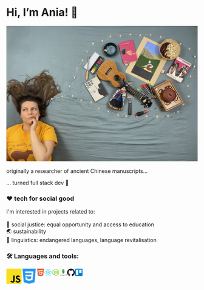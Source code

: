 <h1>Hi, I’m Ania! 🤸‍</h1>
<img src="./images/thinking.png">

originally a researcher of ancient Chinese manuscripts...

... turned full stack dev 🐣

<h3> ❤️ tech for social good </h3>

I'm interested in  projects related to:
<br>
<br>
🙌 social justice: equal opportunity and access to education <br>
🌏 sustainability <br>
🔡 linguistics: endangered languages, language revitalisation



<h3> 🛠 Languages and tools: </h3>

<img align="left" style="margin-bottom: 5px" alt="JavaScript" height=40px src="./images/javascript.svg"> 
<img align="left" style="margin-bottom: 5px" alt="CSS" height=40px src="./images/css3.svg"> 
<img align="left" style="margin-bottom: 5px" alt="HTML" height=20px src="./images/html5.svg"> 
<img align="left" style="margin-bottom: 5px" alt="React" height=20px src="./images/react.svg"> 
<img align="left" style="margin-bottom: 5px" alt="NodeJS" height=20px src="./images/node-js.svg"> 
<img align="left" style="margin-bottom: 5px" alt="MongoDB" height=20px src="./images/mongodb.svg"> 
<img align="left" style="margin-bottom: 5px" alt="GitHub" height=20px src="./images/github.svg"> 
<img align="left" style="margin-bottom: 5px" alt="Trello" height=20px src="./images/trello.svg"> 


